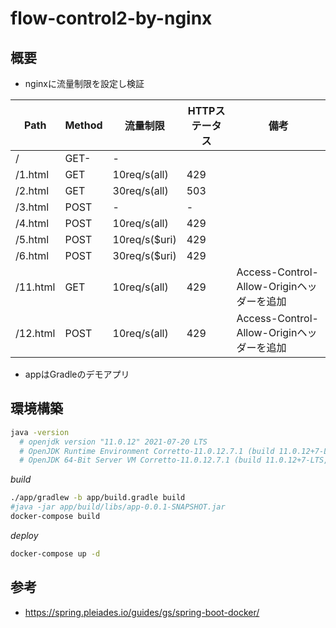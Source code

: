 # flow-control2-by-nginx

## 概要

- nginxに流量制限を設定し検証

|Path|Method|流量制限|HTTPステータス|備考|
|--|--|--|--|--|
|/|GET-|-||
|/1.html|GET|10req/s(all)|429||
|/2.html|GET|30req/s(all)|503||
|/3.html|POST|-|-||
|/4.html|POST|10req/s(all)|429||
|/5.html|POST|10req/s($uri)|429||
|/6.html|POST|30req/s($uri)|429||
|/11.html|GET|10req/s(all)|429|Access-Control-Allow-Originヘッダーを追加|
|/12.html|POST|10req/s(all)|429|Access-Control-Allow-Originヘッダーを追加|

- appはGradleのデモアプリ

## 環境構築

```sh
java -version
  # openjdk version "11.0.12" 2021-07-20 LTS
  # OpenJDK Runtime Environment Corretto-11.0.12.7.1 (build 11.0.12+7-LTS)
  # OpenJDK 64-Bit Server VM Corretto-11.0.12.7.1 (build 11.0.12+7-LTS, mixed mode)
```

*build*

```sh
./app/gradlew -b app/build.gradle build
#java -jar app/build/libs/app-0.0.1-SNAPSHOT.jar
docker-compose build
```

*deploy*

```sh
docker-compose up -d
```

## 参考

- https://spring.pleiades.io/guides/gs/spring-boot-docker/
